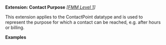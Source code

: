 **Extension: Contact Purpose** *[[FMM Level 1](guidance.html)]*

This extension applies to the ContactPoint datatype and is used to represent the purpose for which a contact can be reached, e.g. after hours or billing.


**Examples**


